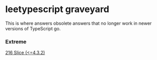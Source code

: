 # leetypescript graveyard

This is where answers obsolete answers that no longer work in newer versions of TypeScript go.

### Extreme
[216 Slice (<=4.3.2)](./arrays/slice.ts)
